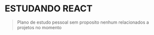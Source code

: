 # ESTUDANDO REACT

> Plano de estudo pessoal sem proposito nenhum relacionados a projetos no momento
